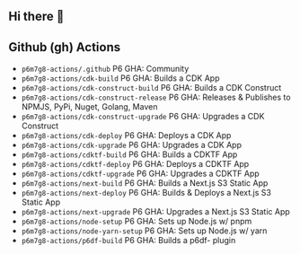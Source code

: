 ## Hi there 👋

## Github (gh) Actions

- `p6m7g8-actions/.github` P6 GHA: Community
- `p6m7g8-actions/cdk-build` P6 GHA: Builds a CDK App
- `p6m7g8-actions/cdk-construct-build` P6 GHA: Builds a CDK Construct
- `p6m7g8-actions/cdk-construct-release` P6 GHA: Releases & Publishes to NPMJS, PyPi, Nuget, Golang, Maven
- `p6m7g8-actions/cdk-construct-upgrade` P6 GHA: Upgrades a CDK Construct
- `p6m7g8-actions/cdk-deploy` P6 GHA: Deploys a CDK App
- `p6m7g8-actions/cdk-upgrade` P6 GHA: Upgrades a CDK App
- `p6m7g8-actions/cdktf-build` P6 GHA: Builds a CDKTF App
- `p6m7g8-actions/cdktf-deploy` P6 GHA: Deploys a CDKTF App
- `p6m7g8-actions/cdktf-upgrade` P6 GHA: Upgrades a CDKTF App
- `p6m7g8-actions/next-build` P6 GHA: Builds a Next.js S3 Static App
- `p6m7g8-actions/next-deploy` P6 GHA: Builds & Deploys a Next.js S3 Static App
- `p6m7g8-actions/next-upgrade` P6 GHA: Upgrades a Next.js S3 Static App
- `p6m7g8-actions/node-setup` P6 GHA: Sets up Node.js w/ pnpm
- `p6m7g8-actions/node-yarn-setup` P6 GHA: Sets up Node.js w/ yarn
- `p6m7g8-actions/p6df-build` P6 GHA: Builds a p6df- plugin
